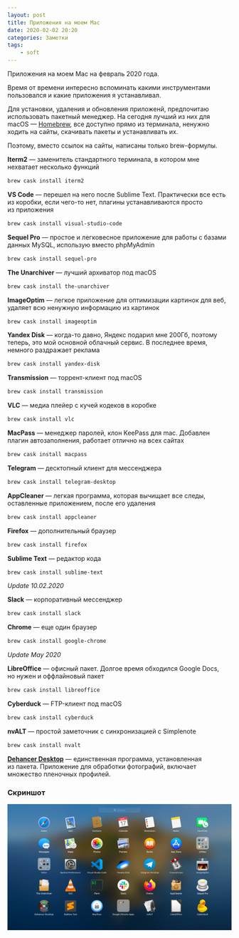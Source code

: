```yaml
---
layout: post
title: Приложения на моем Mac
date: 2020-02-02 20:20
categories: Заметки
tags:
    - soft
---
```


Приложения на моем Mac на февраль 2020 года.

Время от&nbsp;времени интересно вспоминать какими инструментами пользовался и&nbsp;какие приложения я&nbsp;устанавливал.

Для установки, удаления и&nbsp;обновления приложенй, предпочитаю использовать пакетный менеджер. На&nbsp;сегодня лучший из&nbsp;них для macOS&nbsp;&mdash; [Homebrew](https://brew.sh/), все доступно прямо из&nbsp;терминала, ненужно ходить на&nbsp;сайты, скачивать пакеты и&nbsp;устанавливать&nbsp;их.
<!--more-->

Поэтому, вместо ссылок на&nbsp;сайты, написаны только brew-формулы.

**Iterm2**&nbsp;&mdash; заменитель стандартного терминала, в&nbsp;котором мне нехватает несколько функций
```sh
brew cask install iterm2
```

**VS&nbsp;Code**&nbsp;&mdash; перешел на&nbsp;него после Sublime Text. Практически все есть из&nbsp;коробки, если чего-то нет, плагины устанавливаются просто из&nbsp;приложения
```sh
brew cask install visual-studio-code
```
**Sequel Pro**&nbsp;&mdash; простое и&nbsp;легковесное приложение для работы&nbsp;с базами данных MySQL, использую вместо phpMyAdmin
```sh
brew cask install sequel-pro
```

**The Unarchiver**&nbsp;&mdash; лучший архиватор под macOS
```sh
brew cask install the-unarchiver
```

**ImageOptim**&nbsp;&mdash; легкое приложение для оптимизации картинок для веб, удаляет всю ненужную информацию из&nbsp;картинок
```sh
brew cask install imageoptim
```

**Yandex Disk**&nbsp;&mdash; когда-то давно, Яндекс подарил мне 200Гб, поэтому теперь, это мой основной облачный сервис. В&nbsp;последнее время, немного раздражает реклама
```sh
brew cask install yandex-disk
```

**Transmission**&nbsp;&mdash; торрент-клиент под macOS
```sh
brew cask install transmission
```

**VLC**&nbsp;&mdash; медиа плейер с&nbsp;кучей кодеков в&nbsp;коробке
```sh
brew cask install vlc
```

**MacPass**&nbsp;&mdash; менеджер паролей, клон KeePass для mac. Добавлен плагин автозаполнения, работает отлично на&nbsp;всех сайтах
```sh
brew cask install macpass
```

**Telegram**&nbsp;&mdash; десктопный клиент для мессенджера
```sh
brew cask install telegram-desktop
```

**AppCleaner**&nbsp;&mdash; легкая программа, которая вычищает все следы, оставленные приложением, после его удаления
```sh
brew cask install appcleaner
```

**Firefox**&nbsp;&mdash; дополнительный браузер
```sh
brew cask install firefox
```

**Sublime Text**&nbsp;&mdash; редактор кода
```sh
brew cask install sublime-text
```

*Update 10.02.2020*

**Slack**&nbsp;&mdash; корпоративный мессенджер
```sh
brew cask install slack
```

**Chrome**&nbsp;&mdash; еще один браузер
```sh
brew cask install google-chrome
```

*Update May 2020*

**LibreOffice**&nbsp;&mdash; офисный пакет. Долгое время обходился Google Docs, но&nbsp;нужен и&nbsp;оффлайновый пакет
```sh
brew cask install libreoffice
```

**Cyberduck**&nbsp;&mdash; FTP-клиент под macOS
```sh
brew cask install cyberduck
```

**nvALT**&nbsp;&mdash; простой заметочник с&nbsp;синхронизацией с&nbsp;Simplenote
```sh
brew cask install nvalt
```

**[Dehancer Desktop](https://update.dehancer.com/downloads/Dehancer%20Desktop-0.4.9.app.zip)**&nbsp;&mdash; единственная программа, установленная из&nbsp;пакета. Приложение для обработки фотографий, включает множество пленочных профилей.

### Скриншот
[![mac-apps-screenshot](/assets/images/mac-apps-screenshot.png)](/assets/images/mac-apps-screenshot.png)
